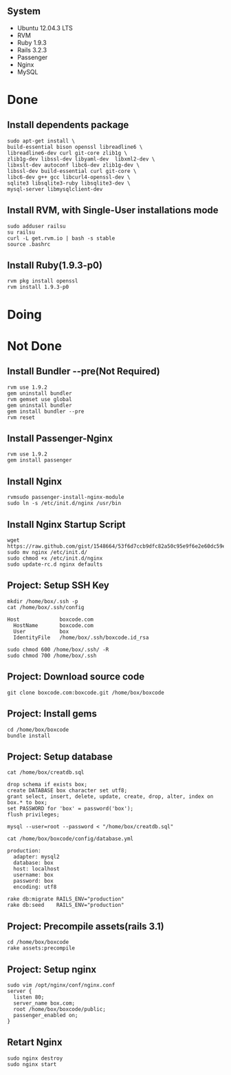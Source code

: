 System
------------------------

* Ubuntu 12.04.3 LTS
* RVM
* Ruby 1.9.3
* Rails 3.2.3
* Passenger
* Nginx
* MySQL




Done
========================================================================

Install dependents package
------------------------

    sudo apt-get install \
    build-essential bison openssl libreadline6 \
    libreadline6-dev curl git-core zlib1g \
    zlib1g-dev libssl-dev libyaml-dev  libxml2-dev \
    libxslt-dev autoconf libc6-dev zlib1g-dev \
    libssl-dev build-essential curl git-core \
    libc6-dev g++ gcc libcurl4-openssl-dev \
    sqlite3 libsqlite3-ruby libsqlite3-dev \
    mysql-server libmysqlclient-dev
    
Install RVM, with Single-User installations mode
------------------------

    sudo adduser railsu
    su railsu
    curl -L get.rvm.io | bash -s stable
    source .bashrc

  
Install Ruby(1.9.3-p0)
------------------------
    rvm pkg install openssl
    rvm install 1.9.3-p0
  
Doing
========================================================================


Not Done
========================================================================

Install Bundler --pre(Not Required)
------------------------

    rvm use 1.9.2
    gem uninstall bundler
    rvm gemset use global
    gem uninstall bundler
    gem install bundler --pre
    rvm reset

Install Passenger-Nginx
------------------------

    rvm use 1.9.2
    gem install passenger

Install Nginx
------------------------

    rvmsudo passenger-install-nginx-module
    sudo ln -s /etc/init.d/nginx /usr/bin

Install Nginx Startup Script
------------------------

    wget https://raw.github.com/gist/1548664/53f6d7ccb9dfc82a50c95e9f6e2e60dc59e4c2fb/nginx
    sudo mv nginx /etc/init.d/
    sudo chmod +x /etc/init.d/nginx
    sudo update-rc.d nginx defaults

Project: Setup SSH Key
------------------------

    mkdir /home/box/.ssh -p
    cat /home/box/.ssh/config

    Host             boxcode.com
      HostName       boxcode.com
      User           box
      IdentityFile   /home/box/.ssh/boxcode.id_rsa

    sudo chmod 600 /home/box/.ssh/ -R
    sudo chmod 700 /home/box/.ssh

Project: Download source code
------------------------

    git clone boxcode.com:boxcode.git /home/box/boxcode

Project: Install gems 
------------------------

    cd /home/box/boxcode
    bundle install

Project: Setup database
------------------------

    cat /home/box/creatdb.sql

    drop schema if exists box;
    create DATABASE box character set utf8;
    grant select, insert, delete, update, create, drop, alter, index on box.* to box;
    set PASSWORD for 'box' = password('box');
    flush privileges;

    mysql --user=root --password < "/home/box/creatdb.sql"

    cat /home/box/boxcode/config/database.yml

    production:
      adapter: mysql2
      database: box
      host: localhost
      username: box
      password: box
      encoding: utf8

    rake db:migrate RAILS_ENV="production"
    rake db:seed    RAILS_ENV="production"

Project: Precompile assets(rails 3.1)
------------------------

    cd /home/box/boxcode
    rake assets:precompile

Project: Setup nginx
------------------------

    sudo vim /opt/nginx/conf/nginx.conf
    server {
      listen 80;
      server_name box.com;
      root /home/box/boxcode/public;
      passenger_enabled on;
    }

Retart Nginx
------------------------

    sudo nginx destroy
    sudo nginx start





